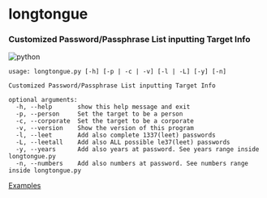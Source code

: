 # longtongue

### Customized Password/Passphrase List inputting Target Info

![python](https://raw.githubusercontent.com/edoardottt/black-hat-python3-code/master/images/python-version.svg)

```
usage: longtongue.py [-h] [-p | -c | -v] [-l | -L] [-y] [-n]

Customized Password/Passphrase List inputting Target Info

optional arguments:
  -h, --help       show this help message and exit
  -p, --person     Set the target to be a person
  -c, --corporate  Set the target to be a corporate
  -v, --version    Show the version of this program
  -l, --leet       Add also complete 1337(leet) passwords
  -L, --leetall    Add also ALL possible le37(leet) passwords
  -y, --years      Add also years at password. See years range inside longtongue.py
  -n, --numbers    Add also numbers at password. See numbers range inside longtongue.py
  ```

[Examples](https://github.com/edoardottt/longtongue/wiki/Examples)

